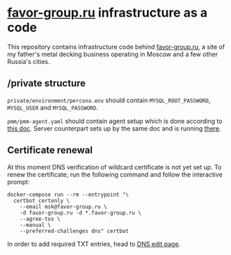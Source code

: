 # [favor-group.ru](https://favor-group.ru) infrastructure as a code

This repository contains infrastructure code behind [favor-group.ru](https://favor-group.ru), a site
of my father's metal decking business operating in Moscow and a few other Russia's cities.

## /private structure

`private/environment/percona.env` should contain `MYSQL_ROOT_PASSWORD`, `MYSQL_USER` and `MYSQL_PASSWORD`.

`pmm/pmm-agent.yaml` should contain agent setup which is done according to
[this doc](https://gist.github.com/paskal/48f10a0a584f4849be6b0889ede9262b).
Server counterpart sets up by the same doc and is running [there](https://github.com/paskal/terrty/).

## Certificate renewal

At this moment DNS verification of wildcard certificate is not yet set up.
To renew the certificate, run the following command and follow the interactive prompt:

```shell
docker-compose run --rm --entrypoint "\
  certbot certonly \
    --email msk@favor-group.ru \
    -d favor-group.ru -d *.favor-group.ru \
    --agree-tos \
    --manual \
    --preferred-challenges dns" certbot
```

In order to add required TXT entries, head to [DNS edit page](https://fornex.com/my/dns/favor-group.ru/).
